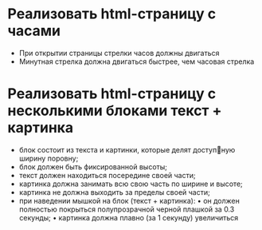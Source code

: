 # Реализовать html-страницу с часами

- При открытии страницы стрелки часов должны двигаться 
- Минутная стрелка должна двигаться быстрее, чем 
часовая стрелка

# Реализовать html-страницу с несколькими блоками текст + картинка

- блок состоит из текста и картинки, которые делят доступную ширину поровну;
- блок должен быть фиксированной высоты;
- текст должен находиться посередине своей части;
- картинка должна занимать всю свою часть по ширине и высоте;
- картинка не должна выходить за пределы своей части;
- при наведении мышкой на блок (текст + картинка):
• он должен полностью покрыться полупрозрачной черной плашкой за 0.3 секунды;
• картинка должна плавно (за 1 секунду) увеличиться
